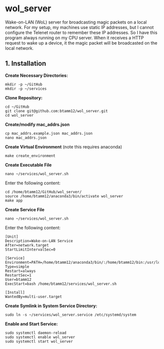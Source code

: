 # wol_server

Wake-on-LAN (WoL) server for broadcasting magic packets on a local network. For my
setup, my machines use static IP addresses, but I cannot configure the Telenet router
to remember these IP addresses. So I have this program always running on my CPU
server. When it receives a HTTP request to wake up a device, it the magic packet will
be broadcasted on the local network.

## 1. Installation

**Create Necessary Directories:**

```
mkdir -p ~/GitHub
mkdir -p ~/services
```

**Clone Repository:**

```
cd ~/GitHub
git clone git@github.com:btamm12/wol_server.git
cd wol_server
```

**Create/modify mac_addrs.json**
```
cp mac_addrs.example.json mac_addrs.json
nano mac_addrs.json
```

**Create Virtual Environment**
(note this requires anaconda)
```
make create_environment
```

**Create Executable File**

```
nano ~/services/wol_server.sh
```

Enter the following content:

```
cd /home/btamm12/GitHub/wol_server/
source /home/btamm12/anaconda3/bin/activate wol_server
make app
```

**Create Service File**

```
nano ~/services/wol_server.sh
```

Enter the following content:

```
[Unit]
Description=Wake-on-LAN Service
After=network.target
StartLimitIntervalSec=0

[Service]
Environment=PATH=/home/btamm12/anaconda3/bin/:/home/btamm12/bin:/usr/local/sbin:/usr/local/bin:/usr/sbin:/usr/bin:/sbin:/bin
Type=simple
Restart=always
RestartSec=1
User=btamm12
ExecStart=bash /home/btamm12/services/wol_server.sh

[Install]
WantedBy=multi-user.target
```

**Create Symlink in System Service Directory:**

```
sudo ln -s ~/services/wol_server.service /etc/systemd/system
```

**Enable and Start Service:**

```
sudo systemctl daemon-reload
sudo systemctl enable wol_server
sudo systemctl start wol_server
```
